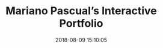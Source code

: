 ---
categories: bookmark
title: Mariano Pascual’s Interactive Portfolio
lede: I always wanted to create a website UI like this; only, Mariano’s done it 10× than I ever dreamed of. Such a delightful experience.
date: 2018-08-09 15:10:05

bookmark_of: http://marianopascual.me
---